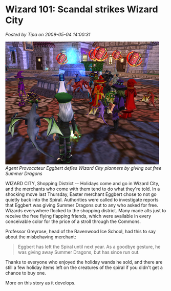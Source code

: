 # Wizard 101: Scandal strikes Wizard City

*Posted by Tipa on 2009-05-04 14:00:31*

![w101shockingnews](../uploads/2009/05/w101shockingnews.jpg "w101shockingnews")  
*Agent Provocateur Eggbert defies Wizard City planners by giving out free Summer Dragons*

WIZARD CITY, Shopping District -- Holidays come and go in Wizard City, and the merchants who come with them tend to do what they're told. In a shocking move last Thursday, Easter merchant Eggbert chose to not go quietly back into the Spiral. Authorities were called to investigate reports that Eggbert was giving Summer Dragons out to any who asked for free. Wizards everywhere flocked to the shopping district. Many made alts just to receive the free flying flapping friends, which were available in every conceivable color for the price of a stroll through the Commons.

Professor Greyrose, head of the Ravenwood Ice School, had this to say about the misbehaving merchant: 

> Eggbert has left the Spiral until next year. As a goodbye gesture, he was giving away Summer Dragons, but has since run out. 

Thanks to everyone who enjoyed the holiday wands he sold, and there are still a few holiday items left on the creatures of the spiral if you didn't get a chance to buy one. 


More on this story as it develops.


